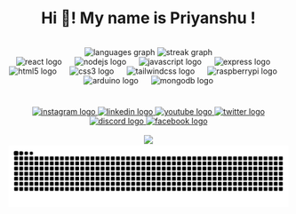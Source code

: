 
<h1 align="center">Hi 👋! My name is Priyanshu !</h1>
<br>
<div align="center">
  <img src="https://github-readme-stats.vercel.app/api/top-langs?username=iampriyanshusingh&locale=en&hide_title=false&layout=compact&card_width=320&langs_count=5&theme=github_dark&hide_border=false" height="155" alt="languages graph"  />
  <img src="https://streak-stats.demolab.com?user=iampriyanshusingh&locale=en&mode=daily&theme=github_dark&hide_border=false&border_radius=5" height="155" alt="streak graph"  />
</div>


<div align="center">
  <img src="https://cdn.jsdelivr.net/gh/devicons/devicon/icons/react/react-original.svg" height="35" alt="react logo"  />
  <img width="15" />
  <img src="https://cdn.jsdelivr.net/gh/devicons/devicon/icons/nodejs/nodejs-original.svg" height="35" alt="nodejs logo"  />
  <img width="15" />
  <img src="https://cdn.jsdelivr.net/gh/devicons/devicon/icons/javascript/javascript-original.svg" height="35" alt="javascript logo"  />
  <img width="15" />
  <img src="https://cdn.jsdelivr.net/gh/devicons/devicon/icons/express/express-original.svg" height="35" alt="express logo"  />
  <img width="15" />
  <img src="https://cdn.jsdelivr.net/gh/devicons/devicon/icons/html5/html5-original.svg" height="35" alt="html5 logo"  />
  <img width="15" />
  <img src="https://cdn.jsdelivr.net/gh/devicons/devicon/icons/css3/css3-original.svg" height="35" alt="css3 logo"  />
  <img width="15" />
  <img src="https://cdn.jsdelivr.net/gh/devicons/devicon/icons/tailwindcss/tailwindcss-original-wordmark.svg" height="35" alt="tailwindcss logo"  />
  <img width="15" />
  <img src="https://cdn.jsdelivr.net/gh/devicons/devicon/icons/raspberrypi/raspberrypi-original.svg" height="35" alt="raspberrypi logo"  />
  <img width="15" />
  <img src="https://cdn.jsdelivr.net/gh/devicons/devicon/icons/arduino/arduino-original.svg" height="35" alt="arduino logo"  />
  <img width="15" />
  <img src="https://cdn.jsdelivr.net/gh/devicons/devicon/icons/mongodb/mongodb-original.svg" height="35" alt="mongodb logo"  />
</div>

#
<div align="center">
  <a href="https://instagram.com/iamparikshitsingh/" target="_blank">
    <img src="https://raw.githubusercontent.com/maurodesouza/profile-readme-generator/master/src/assets/icons/social/instagram/default.svg" width="45" height="30" alt="instagram logo"  />
  </a>
  <a href="https://www.linkedin.com/in/iampriyanshusingh?utm_source=share&utm_campaign=share_via&utm_content=profile&utm_medium=android_app " target="_blank">
    <img src="https://raw.githubusercontent.com/maurodesouza/profile-readme-generator/master/src/assets/icons/social/linkedin/default.svg" width="45" height="30" alt="linkedin logo"  />
  </a>
  <a href="https://www.youtube.com/@iamparikshitsingh/" target="_blank">
    <img src="https://raw.githubusercontent.com/maurodesouza/profile-readme-generator/master/src/assets/icons/social/youtube/default.svg" width="45" height="30" alt="youtube logo"  />
  </a>
  <a href="https://x.com/imparikshtsingh" target="_blank">
    <img src="https://raw.githubusercontent.com/maurodesouza/profile-readme-generator/master/src/assets/icons/social/twitter/default.svg" width="45" height="30" alt="twitter logo"  />
  </a>
  <a href="https://discord.com/invite/Jm4q4RG4" target="_blank">
    <img src="https://raw.githubusercontent.com/maurodesouza/profile-readme-generator/master/src/assets/icons/social/discord/default.svg" width="45" height="30" alt="discord logo"  />
  </a>
  <a href="https://www.facebook.com/profile.php?id=100041671952853&mibextid=ZbWKwL" target="_blank">
    <img src="https://raw.githubusercontent.com/maurodesouza/profile-readme-generator/master/src/assets/icons/social/facebook/default.svg" width="45" height="30" alt="facebook logo"  />
  </a>
</div>

<br>

<div align="center">
  <img src="https://profile-counter.glitch.me/iampriyanshusingh/count.svg?"  />
</div>

<img src="https://raw.githubusercontent.com/iampriyanshusingh/iampriyanshusingh/output/snake.svg" alt="Snake animation" />


